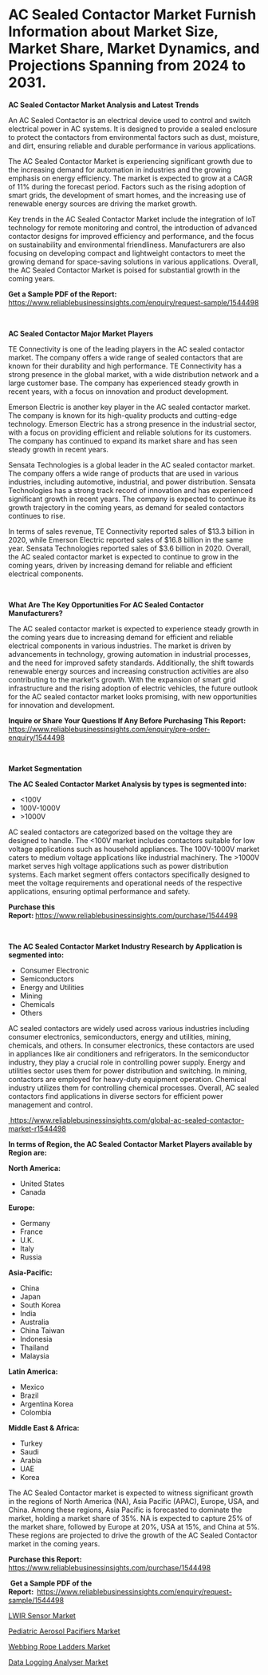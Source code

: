 <p><h1>AC Sealed Contactor Market Furnish Information about Market Size, Market Share, Market Dynamics, and Projections Spanning from 2024 to 2031.</h1></p><p><strong>AC Sealed Contactor Market Analysis and Latest Trends</strong></p>
<p><p>An AC Sealed Contactor is an electrical device used to control and switch electrical power in AC systems. It is designed to provide a sealed enclosure to protect the contactors from environmental factors such as dust, moisture, and dirt, ensuring reliable and durable performance in various applications.</p><p>The AC Sealed Contactor Market is experiencing significant growth due to the increasing demand for automation in industries and the growing emphasis on energy efficiency. The market is expected to grow at a CAGR of 11% during the forecast period. Factors such as the rising adoption of smart grids, the development of smart homes, and the increasing use of renewable energy sources are driving the market growth.</p><p>Key trends in the AC Sealed Contactor Market include the integration of IoT technology for remote monitoring and control, the introduction of advanced contactor designs for improved efficiency and performance, and the focus on sustainability and environmental friendliness. Manufacturers are also focusing on developing compact and lightweight contactors to meet the growing demand for space-saving solutions in various applications. Overall, the AC Sealed Contactor Market is poised for substantial growth in the coming years.</p></p>
<p><strong>Get a Sample PDF of the Report:&nbsp;</strong> <a href="https://www.reliablebusinessinsights.com/enquiry/request-sample/1544498">https://www.reliablebusinessinsights.com/enquiry/request-sample/1544498</a></p>
<p>&nbsp;</p>
<p><strong>AC Sealed Contactor Major Market Players</strong></p>
<p><p>TE Connectivity is one of the leading players in the AC sealed contactor market. The company offers a wide range of sealed contactors that are known for their durability and high performance. TE Connectivity has a strong presence in the global market, with a wide distribution network and a large customer base. The company has experienced steady growth in recent years, with a focus on innovation and product development.</p><p>Emerson Electric is another key player in the AC sealed contactor market. The company is known for its high-quality products and cutting-edge technology. Emerson Electric has a strong presence in the industrial sector, with a focus on providing efficient and reliable solutions for its customers. The company has continued to expand its market share and has seen steady growth in recent years.</p><p>Sensata Technologies is a global leader in the AC sealed contactor market. The company offers a wide range of products that are used in various industries, including automotive, industrial, and power distribution. Sensata Technologies has a strong track record of innovation and has experienced significant growth in recent years. The company is expected to continue its growth trajectory in the coming years, as demand for sealed contactors continues to rise.</p><p>In terms of sales revenue, TE Connectivity reported sales of $13.3 billion in 2020, while Emerson Electric reported sales of $16.8 billion in the same year. Sensata Technologies reported sales of $3.6 billion in 2020. Overall, the AC sealed contactor market is expected to continue to grow in the coming years, driven by increasing demand for reliable and efficient electrical components.</p></p>
<p>&nbsp;</p>
<p><strong>What Are The Key Opportunities For AC Sealed Contactor Manufacturers?</strong></p>
<p><p>The AC sealed contactor market is expected to experience steady growth in the coming years due to increasing demand for efficient and reliable electrical components in various industries. The market is driven by advancements in technology, growing automation in industrial processes, and the need for improved safety standards. Additionally, the shift towards renewable energy sources and increasing construction activities are also contributing to the market's growth. With the expansion of smart grid infrastructure and the rising adoption of electric vehicles, the future outlook for the AC sealed contactor market looks promising, with new opportunities for innovation and development.</p></p>
<p><strong>Inquire or Share Your Questions If Any Before Purchasing This Report:</strong> <a href="https://www.reliablebusinessinsights.com/enquiry/pre-order-enquiry/1544498">https://www.reliablebusinessinsights.com/enquiry/pre-order-enquiry/1544498</a></p>
<p>&nbsp;</p>
<p><strong>Market Segmentation</strong></p>
<p><strong>The AC Sealed Contactor Market Analysis by types is segmented into:</strong></p>
<p><ul><li><100V</li><li>100V-1000V</li><li>>1000V</li></ul></p>
<p><p>AC sealed contactors are categorized based on the voltage they are designed to handle. The <100V market includes contactors suitable for low voltage applications such as household appliances. The 100V-1000V market caters to medium voltage applications like industrial machinery. The >1000V market serves high voltage applications such as power distribution systems. Each market segment offers contactors specifically designed to meet the voltage requirements and operational needs of the respective applications, ensuring optimal performance and safety.</p></p>
<p><strong>Purchase this Report:&nbsp;</strong><a href="https://www.reliablebusinessinsights.com/purchase/1544498">https://www.reliablebusinessinsights.com/purchase/1544498</a></p>
<p>&nbsp;</p>
<p><strong>The AC Sealed Contactor Market Industry Research by Application is segmented into:</strong></p>
<p><ul><li>Consumer Electronic</li><li>Semiconductors</li><li>Energy and Utilities</li><li>Mining</li><li>Chemicals</li><li>Others</li></ul></p>
<p><p>AC sealed contactors are widely used across various industries including consumer electronics, semiconductors, energy and utilities, mining, chemicals, and others. In consumer electronics, these contactors are used in appliances like air conditioners and refrigerators. In the semiconductor industry, they play a crucial role in controlling power supply. Energy and utilities sector uses them for power distribution and switching. In mining, contactors are employed for heavy-duty equipment operation. Chemical industry utilizes them for controlling chemical processes. Overall, AC sealed contactors find applications in diverse sectors for efficient power management and control.</p></p>
<p><a href="https://www.reliablebusinessinsights.com/global-ac-sealed-contactor-market-r1544498">&nbsp;https://www.reliablebusinessinsights.com/global-ac-sealed-contactor-market-r1544498</a></p>
<p><strong>In terms of Region, the AC Sealed Contactor Market Players available by Region are:</strong></p>
<p>
    <p> <strong> North America: </strong>
        <ul>
            <li>United States</li>
            <li>Canada</li>
        </ul>
        </p> 
    <p> <strong> Europe: </strong>
        <ul>
            <li>Germany</li>
            <li>France</li>
            <li>U.K.</li>
            <li>Italy</li>
            <li>Russia</li>
        </ul>
        </p> 
    <p> <strong> Asia-Pacific: </strong>
        <ul>
            <li>China</li>
            <li>Japan</li>
            <li>South Korea</li>
            <li>India</li>
            <li>Australia</li>
            <li>China Taiwan</li>
            <li>Indonesia</li>
            <li>Thailand</li>
            <li>Malaysia</li>
        </ul>
        </p> 
    <p> <strong> Latin America: </strong>
        <ul>
            <li>Mexico</li>
            <li>Brazil</li>
            <li>Argentina Korea</li>
            <li>Colombia</li>
        </ul>
        </p> 
    <p> <strong> Middle East & Africa: </strong>
        <ul>
            <li>Turkey</li>
            <li>Saudi</li>
            <li>Arabia</li>
            <li>UAE</li>
            <li>Korea</li>
        </ul>
    </p>
    </p>
<p><p>The AC Sealed Contactor market is expected to witness significant growth in the regions of North America (NA), Asia Pacific (APAC), Europe, USA, and China. Among these regions, Asia Pacific is forecasted to dominate the market, holding a market share of 35%. NA is expected to capture 25% of the market share, followed by Europe at 20%, USA at 15%, and China at 5%. These regions are projected to drive the growth of the AC Sealed Contactor market in the coming years.</p></p>
<p><strong>Purchase this Report: </strong><a href="https://www.reliablebusinessinsights.com/purchase/1544498">https://www.reliablebusinessinsights.com/purchase/1544498</a></p>
<p>&nbsp;<strong>Get a Sample PDF of the Report:&nbsp;&nbsp;</strong><a href="https://www.reliablebusinessinsights.com/enquiry/request-sample/1544498">https://www.reliablebusinessinsights.com/enquiry/request-sample/1544498</a></p>
<p><strong></strong></p>
<p><p><a href="https://medium.com/@amelia.martin5698/global-lwir-sensor-market-size-and-market-trends-analysis-by-regional-outlook-competitive-5e6f9302be60">LWIR Sensor Market</a></p><p><a href="https://github.com/heatherogden68774/Market-Research-Report-List-1/blob/main/pediatric-aerosol-pacifiers-market.md">Pediatric Aerosol Pacifiers Market</a></p><p><a href="https://github.com/valeriecruz651/Market-Research-Report-List-1/blob/main/webbing-rope-ladders-market.md">Webbing Rope Ladders Market</a></p><p><a href="https://medium.com/@emma.white454357/comprehensive-analysis-of-the-global-data-logging-analyser-market-growth-trends-market-forecasts-db3811c03f85">Data Logging Analyser Market</a></p></p>